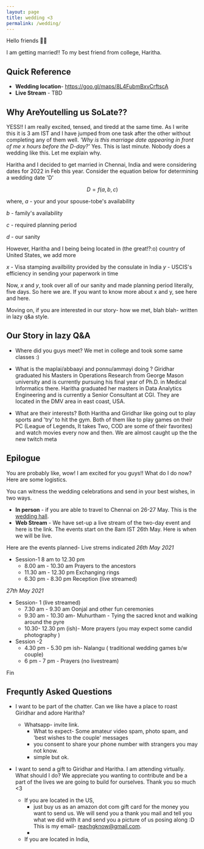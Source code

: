 ```yaml
---
layout: page
title: wedding <3
permalink: /wedding/
---
```


Hello friends 👋🏽

I am getting married!! To my best friend from college, Haritha.

## Quick Reference

* **Wedding location**- https://goo.gl/maps/8L4FubmBxvCrftscA
* **Live Stream** - TBD



## Why AreYoutelling us SoLate??

YESS!! I am really excited, tensed, and tiredd at the same time. As I write this it is 3 am IST and I have jumped from one task after the other without completing any of them well. *'Why is this marriage date appearing in front of me x hours before the D-day?'* Yes. This is last minute. Nobody does a wedding like this. Let me explain why.

Haritha and I decided to get married in Chennai, India and were considering dates for 2022 in Feb this year. Consider the equation below for determining a wedding date 'D'

$$
D = f(a,b,c)
$$

where,
*a* - your and your spouse-tobe's availability  

*b* - family's availability  

*c* - required planning period  

*d* - our sanity  

However, Haritha and I being being located in (the great!?:o) country of United States, we add more  

*x* - Visa stamping availbility provided by the consulate in India
*y* - USCIS's efficiency in sending your paperwork in time

Now, *x* and *y*, took over all of our sanity and made planning period literally, five days. So here we are.
If you want to know more about x and y, see here and here.

Moving on, if you are interested in our story- how we met, blah blah- written in lazy
q&a style.

## Our Story in lazy Q&A

* Where did you guys meet?
We met in college and took some same classes :)

* What is the maplai/abbaayi and ponnu/ammayi doing ?
Giridhar graduated his Masters in Operations Research from George Mason university and is currently pursuing his final year of Ph.D. in Medical Informatics there.
Haritha graduated her masters in Data Analytics Engineering and is currently a Senior Consultant at CGI. 
They are located in the DMV area in east coast, USA.

* What are their interests?
Both Haritha and Giridhar like going out to play sports and 'try' to hit the gym. Both of them like to play games on their PC (League of Legends, It takes Two, COD are some of their favorites) and watch movies every now and then. We are almost caught up the the new twitch meta

## Epilogue

You are probably like, wow! I am excited for you guys!! What do I do now? Here are some logistics.

You can witness the wedding celebrations and send in your best wishes, in two ways.

* **In person** - if you are able to travel to Chennai on 26-27 May. This is the [wedding hall](https://goo.gl/maps/8L4FubmBxvCrftscA).
* **Web Stream** - We have set-up a live stream of the two-day event and here is the link. The events start on the 8am IST 26th May. Here is when we will be live.

Here are the events planned- Live strems indicated
*26th May 2021*

* Session-1 8 am to 12.30 pm
  * 8.00 am - 10.30 am Prayers to the ancestors
  * 11.30 am - 12.30 pm Exchanging rings
  * 6.30 pm - 8.30 pm Reception (live streamed)

*27th May 2021*

* Session- 1 (live streamed)
  * 7.30 am - 9.30 am Oonjal and other fun ceremonies
  * 9.30 am - 10.30 am- Muhurtham - Tying the sacred knot and walking around the pyre
  * 10.30- 12.30 pm (ish)- More prayers (you may expect some candid photography )
* Session -2 
  * 4.30 pm - 5.30 pm ish-  Nalangu ( traditional wedding games b/w couple)
  * 6 pm - 7 pm - Prayers  (no livestream) 

Fin

## Frequntly Asked Questions

* I want to be part of the chatter. Can we like have a place to roast Giridhar and adore Haritha?
  * Whatsapp- invite link.
    * What to expect- Some amateur video spam, photo spam, and 'best wishes to the couple' messages
    * you consent to share your phone number with strangers you may not know.
    * simple but ok.

* I want to send a gift to Giridhar and Haritha. I am attending virtually. What should I do?
  We appreciate you wanting to contribute and be a part of the lives we are going to build for ourselves. Thank you so much <3
  * If you are located in the US,  
    * just buy us as an amazon dot com gift card for the money you want to send us. We will send you a thank you mail and tell you what we did with it and send you a picture of us posing along :D This is my email- reachgknow@gmail.com.
    *
  * If you are located in India, 

